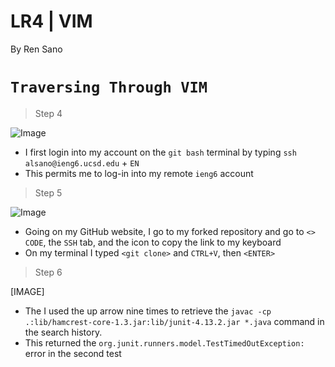 # **LR4 | VIM**

By Ren Sano

# `Traversing Through VIM` 

> Step 4

![Image](images/nopwlogin)

- I first login into my account on the `git bash` terminal by typing `ssh alsano@ieng6.ucsd.edu` + `EN`
- This permits me to log-in into my remote `ieng6` account

> Step 5

![Image](images/gitclone_ssh)

- Going on my GitHub website, I go to my forked repository and go to `<> CODE`,
  the `SSH` tab, and the icon to copy the link to my keyboard
- On my terminal I typed `<git clone>` and `CTRL+V`, then `<ENTER>`

> Step 6

[IMAGE]

- The I used the up arrow nine times to retrieve the `javac -cp .:lib/hamcrest-core-1.3.jar:lib/junit-4.13.2.jar *.java` command in the search history.
- This returned the `org.junit.runners.model.TestTimedOutException:` error in the second test

